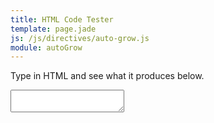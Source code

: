 ```yaml
---
title: HTML Code Tester
template: page.jade
js: /js/directives/auto-grow.js
module: autoGrow
---
```


Type in HTML and see what it produces below.

<textarea class="wide ng-cloak" ng-model="htmlData" auto-grow></textarea>

<div class="outline ng-cloak" ng-bind-html-unsafe="htmlData"></div>

